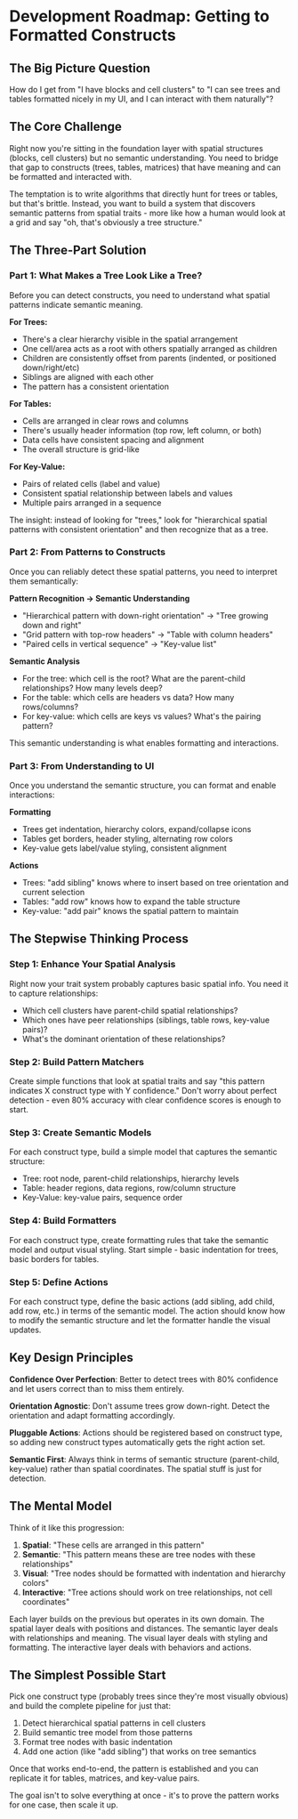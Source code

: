 # Development Roadmap: Getting to Formatted Constructs

## The Big Picture Question

How do I get from "I have blocks and cell clusters" to "I can see trees and tables formatted nicely in my UI, and I can interact with them naturally"?

## The Core Challenge

Right now you're sitting in the foundation layer with spatial structures (blocks, cell clusters) but no semantic understanding. You need to bridge that gap to constructs (trees, tables, matrices) that have meaning and can be formatted and interacted with.

The temptation is to write algorithms that directly hunt for trees or tables, but that's brittle. Instead, you want to build a system that discovers semantic patterns from spatial traits - more like how a human would look at a grid and say "oh, that's obviously a tree structure."

## The Three-Part Solution

### Part 1: What Makes a Tree Look Like a Tree?

Before you can detect constructs, you need to understand what spatial patterns indicate semantic meaning. 

**For Trees:**
- There's a clear hierarchy visible in the spatial arrangement
- One cell/area acts as a root with others spatially arranged as children
- Children are consistently offset from parents (indented, or positioned down/right/etc)
- Siblings are aligned with each other
- The pattern has a consistent orientation

**For Tables:**
- Cells are arranged in clear rows and columns
- There's usually header information (top row, left column, or both)
- Data cells have consistent spacing and alignment
- The overall structure is grid-like

**For Key-Value:**
- Pairs of related cells (label and value)
- Consistent spatial relationship between labels and values
- Multiple pairs arranged in a sequence

The insight: instead of looking for "trees," look for "hierarchical spatial patterns with consistent orientation" and then recognize that as a tree.

### Part 2: From Patterns to Constructs

Once you can reliably detect these spatial patterns, you need to interpret them semantically:

**Pattern Recognition → Semantic Understanding**
- "Hierarchical pattern with down-right orientation" → "Tree growing down and right"
- "Grid pattern with top-row headers" → "Table with column headers" 
- "Paired cells in vertical sequence" → "Key-value list"

**Semantic Analysis**
- For the tree: which cell is the root? What are the parent-child relationships? How many levels deep?
- For the table: which cells are headers vs data? How many rows/columns?
- For key-value: which cells are keys vs values? What's the pairing pattern?

This semantic understanding is what enables formatting and interactions.

### Part 3: From Understanding to UI

Once you understand the semantic structure, you can format and enable interactions:

**Formatting**
- Trees get indentation, hierarchy colors, expand/collapse icons
- Tables get borders, header styling, alternating row colors
- Key-value gets label/value styling, consistent alignment

**Actions**
- Trees: "add sibling" knows where to insert based on tree orientation and current selection
- Tables: "add row" knows how to expand the table structure
- Key-value: "add pair" knows the spatial pattern to maintain

## The Stepwise Thinking Process

### Step 1: Enhance Your Spatial Analysis
Right now your trait system probably captures basic spatial info. You need it to capture relationships:
- Which cell clusters have parent-child spatial relationships?
- Which ones have peer relationships (siblings, table rows, key-value pairs)?
- What's the dominant orientation of these relationships?

### Step 2: Build Pattern Matchers
Create simple functions that look at spatial traits and say "this pattern indicates X construct type with Y confidence." Don't worry about perfect detection - even 80% accuracy with clear confidence scores is enough to start.

### Step 3: Create Semantic Models
For each construct type, build a simple model that captures the semantic structure:
- Tree: root node, parent-child relationships, hierarchy levels
- Table: header regions, data regions, row/column structure
- Key-Value: key-value pairs, sequence order

### Step 4: Build Formatters
For each construct type, create formatting rules that take the semantic model and output visual styling. Start simple - basic indentation for trees, basic borders for tables.

### Step 5: Define Actions
For each construct type, define the basic actions (add sibling, add child, add row, etc.) in terms of the semantic model. The action should know how to modify the semantic structure and let the formatter handle the visual updates.

## Key Design Principles

**Confidence Over Perfection**: Better to detect trees with 80% confidence and let users correct than to miss them entirely.

**Orientation Agnostic**: Don't assume trees grow down-right. Detect the orientation and adapt formatting accordingly.

**Pluggable Actions**: Actions should be registered based on construct type, so adding new construct types automatically gets the right action set.

**Semantic First**: Always think in terms of semantic structure (parent-child, key-value) rather than spatial coordinates. The spatial stuff is just for detection.

## The Mental Model

Think of it like this progression:
1. **Spatial**: "These cells are arranged in this pattern"
2. **Semantic**: "This pattern means these are tree nodes with these relationships"  
3. **Visual**: "Tree nodes should be formatted with indentation and hierarchy colors"
4. **Interactive**: "Tree actions should work on tree relationships, not cell coordinates"

Each layer builds on the previous but operates in its own domain. The spatial layer deals with positions and distances. The semantic layer deals with relationships and meaning. The visual layer deals with styling and formatting. The interactive layer deals with behaviors and actions.

## The Simplest Possible Start

Pick one construct type (probably trees since they're most visually obvious) and build the complete pipeline for just that:
1. Detect hierarchical spatial patterns in cell clusters
2. Build semantic tree model from those patterns  
3. Format tree nodes with basic indentation
4. Add one action (like "add sibling") that works on tree semantics

Once that works end-to-end, the pattern is established and you can replicate it for tables, matrices, and key-value pairs.

The goal isn't to solve everything at once - it's to prove the pattern works for one case, then scale it up.